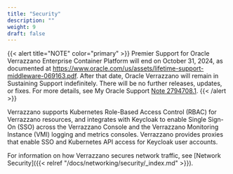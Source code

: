 ```yaml
---
title: "Security"
description: ""
weight: 9
draft: false
---
```


{{< alert title="NOTE" color="primary" >}}
Premier Support for Oracle Verrazzano Enterprise Container Platform will end on October 31, 2024, as documented at https://www.oracle.com/us/assets/lifetime-support-middleware-069163.pdf. After that date, Oracle Verrazzano will remain in Sustaining Support indefinitely. There will be no further releases, updates, or fixes.
For more details, see My Oracle Support [Note 2794708.1](https://support.oracle.com/epmos/faces/DocumentDisplay?_afrLoop=33881630232591&id=2794708.1).
{{< /alert >}}

Verrazzano supports Kubernetes Role-Based Access Control (RBAC) for Verrazzano resources, and integrates with Keycloak to enable Single Sign-On (SSO) across the Verrazzano Console and the Verrazzano Monitoring Instance (VMI) logging and metrics consoles. Verrazzano provides proxies that enable SSO and Kubernetes API access for Keycloak user accounts.

For information on how Verrazzano secures network traffic, see [Network Security]({{< relref "/docs/networking/security/_index.md" >}}).
